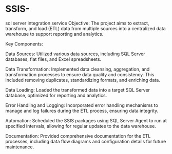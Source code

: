 # SSIS-
sql server integration service
Objective:
The project aims to extract, transform, and load (ETL) data from multiple sources into a centralized data warehouse to support reporting and analytics.

Key Components:

Data Sources:
Utilized various data sources, including SQL Server databases, flat files, and Excel spreadsheets.

Data Transformation:
Implemented data cleansing, aggregation, and transformation processes to ensure data quality and consistency. This included removing duplicates, standardizing formats, and enriching data.

Data Loading:
Loaded the transformed data into a target SQL Server database, optimized for reporting and analytics.

Error Handling and Logging:
Incorporated error handling mechanisms to manage and log failures during the ETL process, ensuring data integrity.

Automation:
Scheduled the SSIS packages using SQL Server Agent to run at specified intervals, allowing for regular updates to the data warehouse.

Documentation:
Provided comprehensive documentation for the ETL processes, including data flow diagrams and configuration details for future maintenance.
